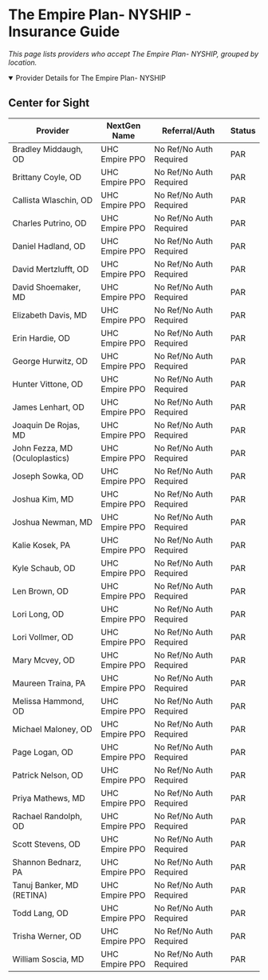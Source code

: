 # The Empire Plan- NYSHIP - Insurance Guide

*This page lists providers who accept The Empire Plan- NYSHIP, grouped by location.*

<details open><summary>Provider Details for The Empire Plan- NYSHIP</summary>

## Center for Sight

| Provider | NextGen Name | Referral/Auth | Status |
|----------|-------------|--------------|--------|
| Bradley Middaugh, OD | UHC Empire PPO | No Ref/No Auth Required | PAR |
| Brittany Coyle, OD | UHC Empire PPO | No Ref/No Auth Required | PAR |
| Callista Wlaschin, OD | UHC Empire PPO | No Ref/No Auth Required | PAR |
| Charles Putrino, OD | UHC Empire PPO | No Ref/No Auth Required | PAR |
| Daniel Hadland, OD | UHC Empire PPO | No Ref/No Auth Required | PAR |
| David Mertzlufft, OD | UHC Empire PPO | No Ref/No Auth Required | PAR |
| David Shoemaker, MD | UHC Empire PPO | No Ref/No Auth Required | PAR |
| Elizabeth Davis, MD | UHC Empire PPO | No Ref/No Auth Required | PAR |
| Erin Hardie, OD | UHC Empire PPO | No Ref/No Auth Required | PAR |
| George Hurwitz, OD | UHC Empire PPO | No Ref/No Auth Required | PAR |
| Hunter Vittone, OD | UHC Empire PPO | No Ref/No Auth Required | PAR |
| James Lenhart, OD | UHC Empire PPO | No Ref/No Auth Required | PAR |
| Joaquin De Rojas, MD | UHC Empire PPO | No Ref/No Auth Required | PAR |
| John Fezza, MD (Oculoplastics) | UHC Empire PPO | No Ref/No Auth Required | PAR |
| Joseph Sowka, OD | UHC Empire PPO | No Ref/No Auth Required | PAR |
| Joshua Kim, MD | UHC Empire PPO | No Ref/No Auth Required | PAR |
| Joshua Newman, MD | UHC Empire PPO | No Ref/No Auth Required | PAR |
| Kalie Kosek, PA | UHC Empire PPO | No Ref/No Auth Required | PAR |
| Kyle Schaub, OD | UHC Empire PPO | No Ref/No Auth Required | PAR |
| Len Brown, OD | UHC Empire PPO | No Ref/No Auth Required | PAR |
| Lori Long, OD | UHC Empire PPO | No Ref/No Auth Required | PAR |
| Lori Vollmer, OD | UHC Empire PPO | No Ref/No Auth Required | PAR |
| Mary Mcvey, OD | UHC Empire PPO | No Ref/No Auth Required | PAR |
| Maureen Traina, PA | UHC Empire PPO | No Ref/No Auth Required | PAR |
| Melissa Hammond, OD | UHC Empire PPO | No Ref/No Auth Required | PAR |
| Michael Maloney, OD | UHC Empire PPO | No Ref/No Auth Required | PAR |
| Page Logan, OD | UHC Empire PPO | No Ref/No Auth Required | PAR |
| Patrick Nelson, OD | UHC Empire PPO | No Ref/No Auth Required | PAR |
| Priya Mathews, MD | UHC Empire PPO | No Ref/No Auth Required | PAR |
| Rachael Randolph, OD | UHC Empire PPO | No Ref/No Auth Required | PAR |
| Scott Stevens, OD | UHC Empire PPO | No Ref/No Auth Required | PAR |
| Shannon Bednarz, PA | UHC Empire PPO | No Ref/No Auth Required | PAR |
| Tanuj Banker, MD (RETINA) | UHC Empire PPO | No Ref/No Auth Required | PAR |
| Todd Lang, OD | UHC Empire PPO | No Ref/No Auth Required | PAR |
| Trisha Werner, OD | UHC Empire PPO | No Ref/No Auth Required | PAR |
| William Soscia, MD | UHC Empire PPO | No Ref/No Auth Required | PAR |

</details>

